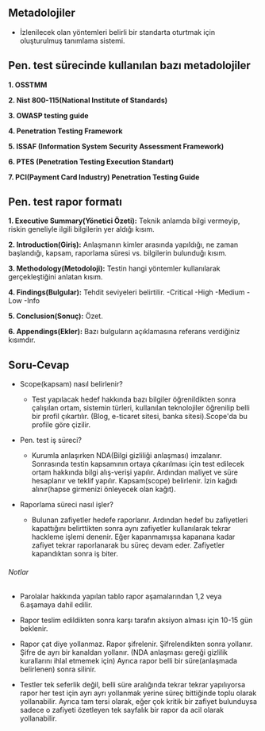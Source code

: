 ## Metadolojiler

- İzlenilecek olan yöntemleri belirli bir standarta oturtmak için oluşturulmuş tanımlama sistemi.


## Pen. test sürecinde kullanılan bazı metadolojiler

**1. OSSTMM**

**2. Nist 800-115(National Institute of Standards)**

**3. OWASP testing guide**

**4. Penetration Testing Framework**

**5. ISSAF (Information System Security Assessment Framework)**

**6. PTES (Penetration Testing Execution Standart)**

**7. PCI(Payment Card Industry) Penetration Testing Guide**


## Pen. test rapor formatı

**1. Executive Summary(Yönetici Özeti):** Teknik anlamda bilgi vermeyip, riskin geneliyle ilgili bilgilerin yer aldığı kısım.

**2. Introduction(Giriş):** Anlaşmanın kimler arasında yapıldığı, ne zaman başlandığı, kapsam, raporlama süresi vs. bilgilerin bulunduğı kısım.

**3. Methodology(Metodoloji):** Testin hangi yöntemler kullanılarak gerçekleştiğini anlatan kısım.

**4. Findings(Bulgular):** Tehdit seviyeleri belirtilir.
-Critical
-High
-Medium
-Low
-Info

**5. Conclusion(Sonuç):** Özet.

**6. Appendings(Ekler):** Bazı bulguların açıklamasına referans verdiğiniz kısımdır.


## Soru-Cevap

- Scope(kapsam) nasıl belirlenir?

  * Test yapılacak hedef hakkında bazı bilgiler öğrenildikten sonra çalışılan ortam, sistemin türleri, kullanılan teknolojiler öğrenilip belli bir profil çıkartılır. (Blog, e-ticaret sitesi, banka sitesi).Scope'da bu profile göre çizilir.

- Pen. test iş süreci?

  * Kurumla anlaşırken NDA(Bilgi gizliliği anlaşması) imzalanır. Sonrasında testin kapsamının ortaya çıkarılması için test edilecek ortam hakkında bilgi alış-verişi yapılır. Ardından maliyet ve süre hesaplanır ve teklif yapılır. Kapsam(scope) belirlenir. İzin kağıdı alınır(hapse girmenizi önleyecek olan kağıt).
  
- Raporlama süreci nasıl işler?

  * Bulunan zafiyetler hedefe raporlanır. Ardından hedef bu zafiyetleri kapattığını belirttikten sonra aynı zafiyetler kullanılarak tekrar hackleme işlemi denenir. Eğer kapanmamışsa kapanana kadar zafiyet tekrar raporlanarak bu süreç devam eder. Zafiyetler kapandıktan sonra iş biter.
  

###### Notlar

- Parolalar hakkında yapılan tablo rapor aşamalarından 1,2 veya 6.aşamaya dahil edilir.

- Rapor teslim edildikten sonra karşı tarafın aksiyon alması için 10-15 gün beklenir.

- Rapor çat diye yollanmaz. Rapor şifrelenir. Şifrelendikten sonra yollanır. Şifre de ayrı bir kanaldan yollanır. (NDA anlaşması gereği gizlilik kurallarını ihlal etmemek için) Ayrıca rapor belli bir süre(anlaşmada belirlenen) sonra silinir.

- Testler tek seferlik değil, belli süre aralığında tekrar tekrar yapılıyorsa rapor her test için ayrı ayrı yollanmak yerine süreç bittiğinde toplu olarak yollanabilir. Ayrıca tam tersi olarak, eğer çok kritik bir zafiyet bulunduysa sadece o zafiyeti özetleyen tek sayfalık bir rapor da acil olarak yollanabilir.
